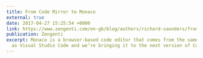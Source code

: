 ```yaml
---
title: From Code Mirror to Monaco
external: true
date: 2017-04-27 15:25:54 +0000
link: https://www.zengenti.com/en-gb/blog/authors/richard-saunders/from-code-mirror-to-monaco.aspx
publication: Zengenti
excerpt: Monaco is a browser-based code editor that comes from the same code base
  as Visual Studio Code and we’re bringing it to the next version of Contensis.
---
```

